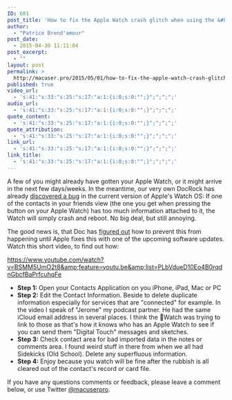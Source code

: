 ```yaml
---
ID: 681
post_title: 'How to fix the Apple Watch crash glitch when using the &#8220;Friends&#8221; feature'
author:
  - "Patrice Brend'amour"
post_date:
  - 2015-04-30 11:11:04
post_excerpt:
  - ""
layout: post
permalink: >
  http://macuser.pro/2015/05/01/how-to-fix-the-apple-watch-crash-glitch-when-using-the-friends-feature/
published: true
video_url:
  - 's:41:"s:33:"s:25:"s:17:"a:1:{i:0;s:0:"";}";";";";'
audio_url:
  - 's:41:"s:33:"s:25:"s:17:"a:1:{i:0;s:0:"";}";";";";'
quote_content:
  - 's:41:"s:33:"s:25:"s:17:"a:1:{i:0;s:0:"";}";";";";'
quote_attribution:
  - 's:41:"s:33:"s:25:"s:17:"a:1:{i:0;s:0:"";}";";";";'
link_url:
  - 's:41:"s:33:"s:25:"s:17:"a:1:{i:0;s:0:"";}";";";";'
link_title:
  - 's:41:"s:33:"s:25:"s:17:"a:1:{i:0;s:0:"";}";";";";'
---
```

A few of you might already have gotten your Apple Watch, or it might arrive in the next few days/weeks. In the meantime, our very own DocRock has already [discovered a bug][1] in the current version of Apple's Watch OS:
If one of the contacts in your friends view (the one you get when pressing the button on your Apple Watch) has too much information attached to it, the Watch will simply crash and reboot. No big deal, but still annoying.

The good news is, that Doc has [figured out][1] how to prevent this from happening until Apple fixes this with one of the upcoming software updates. Watch this short video, to find out how:

https://www.youtube.com/watch?v=BSMM5UmO2t8&amp;feature=youtu.be&amp;list=PLbVdueD10Eo4B0rqdnGbcfBaPrfcuhqFe

- **Step 1:** Open your Contacts Application on you iPhone, iPad, Mac or PC
- **Step 2:** Edit the Contact Information. Beside to delete duplicate information especially for services that are "connected" for example. In the video I speak of "Jerome" my podcast partner. He had the same iCloud email address in several places. I think the Watch was trying to link to those as that's how it knows who has an Apple Watch to see if you can send them "Digital Touch" messages and sketches.
- **Step 3:** Check contact area for bad imported data in the notes or comments area. I found weird stuff in there from when we all had Sidekicks (Old School). Delete any superfluous information.
- **Step 4:** Enjoy because you watch will be fine after the rubbish is all cleared out of the contact's record or card file. 

If you have any questions comments or feedback, please leave a comment below, or use Twitter [@macuserpro](http://twitter.com/macuserpro).

[1]: https://www.youtube.com/watch?v=BSMM5UmO2t8&amp;feature=youtu.be&amp;list=PLbVdueD10Eo4B0rqdnGbcfBaPrfcuhqFe
